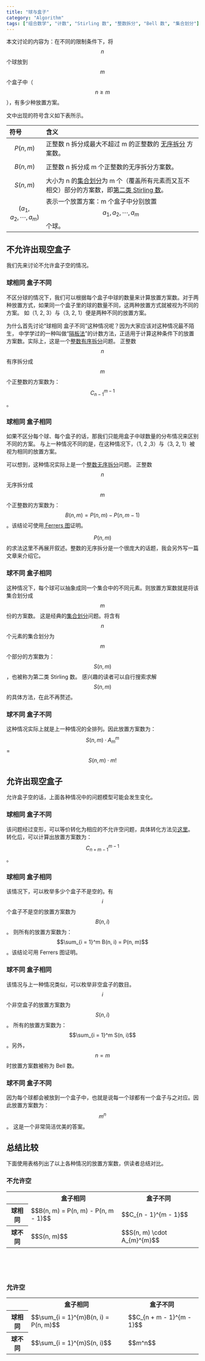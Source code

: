 ```yaml
---
title: "球与盒子"
category: "Algorithm"
tags: ["组合数学", "计数", "Stirling 数", "整数拆分", "Bell 数", "集合划分"]
---
```

本文讨论的内容为：在不同的限制条件下，将 $$n$$ 个球放到 $$m$$ 个盒子中（$$n \ge m$$），有多少种放置方案。

文中出现的符号含义如下表所示。

| 符号 | 含义 |
|:------|:-----|
| $$P(n, m)$$ | 正整数 n 拆分成最大不超过 m 的正整数的 [无序拆分][3] 方案数。 |
| $$B(n, m)$$ | 正整数 n 拆分成 m 个正整数的无序拆分方案数。 |
| $$S(n, m)$$ | 大小为 n 的[集合划分][4]为 m 个（覆盖所有元素而又互不相交）部分的方案数，即[第二类 Stirling 数][5]。 |
| $$(a_1, a_2, \cdots , a_m)$$ | 表示一个放置方案：m 个盒子中分别放置 $$a_1, a_2, \cdots , a_m$$ 个球。 |

## 不允许出现空盒子
我们先来讨论不允许盒子空的情况。

### 球相同 盒子不同
不区分球的情况下，我们可以根据每个盒子中球的数量来计算放置方案数。对于两种放置方式，如果同一个盒子里的球的数量不同，这两种放置方式就被视为不同的方案。
如（1, 2, 3）与（3, 2, 1）便是两种不同的放置方案。

为什么首先讨论“球相同 盒子不同”这种情况呢？因为大家应该对这种情况最不陌生，
中学学过的一种叫做“[隔板法][2]”的计数方法，正适用于计算这种条件下的放置方案数。实际上，这是一个[整数有序拆分][1]问题。
正整数 $$n$$ 有序拆分成 $$m$$ 个正整数的方案数为： $$C_{n - 1}^{m - 1}$$。

### 球相同 盒子相同
如果不区分每个球、每个盒子的话，那我们只能用盒子中球数量的分布情况来区别不同的方案。
与上一种情况不同的是，在这种情况下，（1, 2 ,3）与（3, 2, 1）被视为相同的放置方案。

可以想到，这种情况实际上是一个[整数无序拆分][1]问题。
正整数 $$n$$ 无序拆分成 $$m$$ 个正整数的方案数为： $$B(n, m) = P(n, m) - P(n, m - 1)$$。该结论可使用[ Ferrers 图][1]证明。

$$P(n, m)$$ 的求法这里不再展开叙述。整数的无序拆分是一个很庞大的话题，我会另外写一篇文章来介绍它。

### 球不同 盒子相同
这种情况下，每个球可以抽象成同一个集合中的不同元素。则放置方案数就是将该集合划分成 $$m$$ 份的方案数。
这是经典的[集合划分][1]问题。将含有 $$n$$ 个元素的集合划分为 $$m$$ 个部分的方案数为：$$S(n, m)$$，也被称为第二类 Stirling 数。
感兴趣的读者可以自行搜索求解 $$S(n, m)$$ 的具体方法，在此不再赘述。

### 球不同 盒子不同
这种情况实际上就是上一种情况的全排列。因此放置方案数为：$$S(n, m) \cdot A_m^m$$ = $$S(n, m) \cdot m!$$



## 允许出现空盒子
允许盒子空的话，上面各种情况中的问题模型可能会发生变化。

### 球相同 盒子不同
该问题经过变形，可以等价转化为相应的不允许空问题，具体转化方法见[这里][2]。
转化后，可以计算出放置方案数为：$$C_{n + m - 1}^{m - 1}$$。

### 球相同 盒子相同
该情况下，可以枚举多少个盒子不是空的。有 $$i$$ 个盒子不是空的放置方案数为 $$B(n, i)$$。
则所有的放置方案数为： $$\sum_{i = 1}^m B(n, i) = P(n, m)$$。该结论可用 Ferrers 图证明。

### 球不同 盒子相同
该情况与上一种情况类似，可以枚举非空盒子的数目。$$i$$ 个非空盒子的放置方案数为 $$S(n, i)$$。
所有的放置方案数为：$$\sum_{i = 1}^m S(n, i)$$。另外， $$n = m$$ 时放置方案数被称为 Bell 数。

### 球不同 盒子不同
因为每个球都会被放到一个盒子中，也就是说每一个球都有一个盒子与之对应。因此放置方案数为：$$m^n$$。
这是一个非常简洁优美的答案。

## 总结比较
下面使用表格列出了以上各种情况的放置方案数，供读者总结对比。

### <span class="redText">不允许空</span>
<div class="responsiveTable">
	<table>
		<tr>
			<th></th><th>盒子相同</th><th>盒子不同</th>
		</tr>
		<tr>
			<th>球相同</th>
			<td>$$B(n, m) = P(n, m) - P(n, m - 1)$$</td>
			<td>$$C_{n - 1}^{m - 1}$$</td>
		</tr>
		<tr>
			<th>球不同</th>
			<td>$$S(n, m)$$</td>
			<td>$$S(n, m) \cdot A_{m}^{m}$$</td>
		</tr>
	</table>
</div>
<br>
<br>
<br>

### <span class="redText">允许空</span>
<div class="responsiveTable">
	<table>
		<tr>
			<th></th><th>盒子相同</th><th>盒子不同</th>
		</tr>
		<tr>
			<th>球相同</th>
			<td>$$\sum_{i = 1}^{m}B(n, i) = P(n, m)$$</td>
			<td>$$C_{n + m - 1}^{m - 1}$$</td>
		</tr>
		<tr>
			<th>球不同</th>
			<td>$$\sum_{i = 1}^{m}S(n, i)$$</td>
			<td>$$m^n$$</td>
		</tr>
	</table>
</div>


[1]: http://121.192.180.131:808/Upload/file/bigFile/jxa/combinatorics/4.%E9%9B%86%E5%90%88%E5%88%92%E5%88%86%E5%92%8C%E6%95%B4%E6%95%B0%E5%88%86%E6%8B%86.pdf
[2]: https://zh.wikipedia.org/wiki/%E9%9A%94%E6%9D%BF%E6%B3%95
[3]: https://en.wikipedia.org/wiki/Partition_(number_theory)
[4]: https://en.wikipedia.org/wiki/Partition_of_a_set
[5]: https://en.wikipedia.org/wiki/Stirling_number